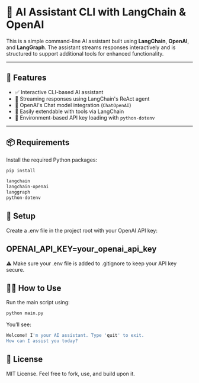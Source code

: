 # 🧠 AI Assistant CLI with LangChain & OpenAI

This is a simple command-line AI assistant built using **LangChain**, **OpenAI**, and **LangGraph**. The assistant streams responses interactively and is structured to support additional tools for enhanced functionality.

---

## 🚀 Features

- ✅ Interactive CLI-based AI assistant  
- 🔁 Streaming responses using LangChain's ReAct agent  
- 🧠 OpenAI's Chat model integration (`ChatOpenAI`)  
- 🔧 Easily extendable with tools via LangChain  
- 🌱 Environment-based API key loading with `python-dotenv`

---

## 📦 Requirements

Install the required Python packages:

```bash
pip install

langchain
langchain-openai
langgraph
python-dotenv
```

## 🔐 Setup
Create a .env file in the project root with your OpenAI API key:


## OPENAI_API_KEY=your_openai_api_key
⚠️ Make sure your .env file is added to .gitignore to keep your API key secure.

## 🧑‍💻 How to Use
Run the main script using:

```bash
python main.py
```
You’ll see:
```bash
Welcome! I'm your AI assistant. Type 'quit' to exit.
How can I assist you today?
```
## 📄 License
MIT License. Feel free to fork, use, and build upon it.
